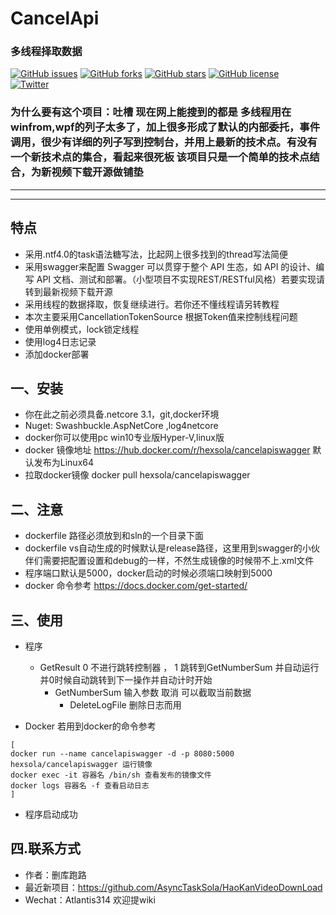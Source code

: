 # CancelApi
### 多线程择取数据
[![GitHub issues](https://img.shields.io/github/issues/AsyncTaskSola/CancelTask)](https://github.com/AsyncTaskSola/CancelTask/issues)
[![GitHub forks](https://img.shields.io/github/forks/AsyncTaskSola/CancelTask)](https://github.com/AsyncTaskSola/CancelTask/network)
[![GitHub stars](https://img.shields.io/github/stars/AsyncTaskSola/CancelTask)](https://github.com/AsyncTaskSola/CancelTask/stargazers)
[![GitHub license](https://img.shields.io/github/license/AsyncTaskSola/CancelTask)](https://github.com/AsyncTaskSola/CancelTask)    	
[![Twitter](https://img.shields.io/twitter/url?style=social)](https://twitter.com/intent/tweet?text=Wow:&url=https%3A%2F%2Fgithub.com%2FAsyncTaskSola%2FCancelTask)
### 为什么要有这个项目：吐槽 现在网上能搜到的都是 多线程用在winfrom,wpf的列子太多了，加上很多形成了默认的内部委托，事件调用，很少有详细的列子写到控制台，并用上最新的技术点。有没有一个新技术点的集合，看起来很死板 该项目只是一个简单的技术点结合，为新视频下载开源做铺垫

----------
----------

## 特点
* 采用.ntf4.0的task语法糖写法，比起网上很多找到的thread写法简便
* 采用swagger来配置 Swagger 可以贯穿于整个 API 生态，如 API 的设计、编写 API 文档、测试和部署。（小型项目不实现REST/RESTful风格）若要实现请
  转到最新视频下载开源
* 采用线程的数据择取，恢复继续进行。若你还不懂线程请另转教程
* 本次主要采用CancellationTokenSource 根据Token值来控制线程问题
* 使用单例模式，lock锁定线程
* 使用log4日志记录
* 添加docker部署

## 一、安装
* 你在此之前必须具备.netcore 3.1，git,docker环境
* Nuget: Swashbuckle.AspNetCore ,log4netcore
* docker你可以使用pc win10专业版Hyper-V,linux版 
* docker 镜像地址 https://hub.docker.com/r/hexsola/cancelapiswagger  默认发布为Linux64
* 拉取docker镜像 docker pull hexsola/cancelapiswagger

## 二、注意
* dockerfile 路径必须放到和sln的一个目录下面
* dockerfile vs自动生成的时候默认是release路径，这里用到swagger的小伙伴们需要把配置设置和debug的一样，不然生成镜像的时候带不上.xml文件
* 程序端口默认是5000，docker启动的时候必须端口映射到5000
* docker 命令参考 https://docs.docker.com/get-started/

## 三、使用
* 程序
  * GetResult   0 不进行跳转控制器 ， 1 跳转到GetNumberSum 并自动运行 并0时候自动跳转到下一操作并自动计时开始
    * GetNumberSum 输入参数 取消 可以截取当前数据
      * DeleteLogFile 删除日志而用

* Docker
 若用到docker的命令参考
```
[
docker run --name cancelapiswagger -d -p 8080:5000 hexsola/cancelapiswagger 运行镜像
docker exec -it 容器名 /bin/sh 查看发布的镜像文件
docker logs 容器名 -f 查看启动日志
]
```
* 程序启动成功
 
## 四.联系方式
* 作者：删库跑路
* 最近新项目：https://github.com/AsyncTaskSola/HaoKanVideoDownLoad
* Wechat：Atlantis314 欢迎提wiki  

